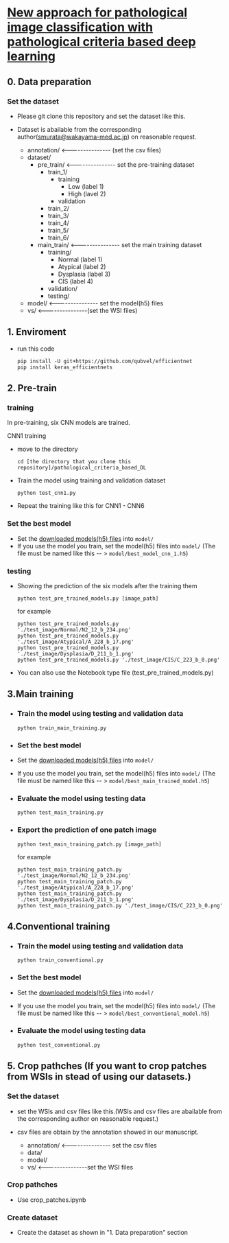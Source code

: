 # [New approach for pathological image classification with pathological criteria based deep learning]()


## 0. Data preparation
### Set the dataset
- Please git clone this repository and set the dataset like this.
- Dataset is abailable from the corresponding author(smurata@wakayama-med.ac.jp) on reasonable request.
     
    - annotation/    <--------------- (set the csv files)
    - dataset/
        - pre_train/    <--------------- set the pre-training dataset
            - train_1/
                - training
                    - Low (label 1)
                    - High (lavel 2)
                - validation
            - train_2/
            - train_3/
            - train_4/
            - train_5/
            - train_6/
        - main_train/    <--------------- set the main training dataset
            - training/
                - Normal (label 1)
                - Atypical (label 2)
                - Dysplasia (label 3)
                - CIS (label 4)
            - validation/
            - testing/
    - model/    <--------------- set the model(h5) files
    - vs/    <---------------(set the WSI files)

## 1. Enviroment
- run this code
    ```
    pip install -U git+https://github.com/qubvel/efficientnet
    pip install keras_efficientnets
    ```

## 2. Pre-train
### training
In pre-training, six CNN models are trained. 

CNN1 training
- move to the directory
    ```
    cd [the directory that you clone this repository]/pathological_criteria_based_DL
    ```
- Train the model using training and validation dataset
    ```
    python test_cnn1.py
    ```
- Repeat the training like this for CNN1 - CNN6

### Set the best model
- Set the [downloaded models(h5) files](https://figshare.com/s/0a2a8c8e967786f735bd) into ```model/``` 
- If you use the model you train, set the model(h5) files into ```model/``` (The file must be named like this -- > ```model/best_model_cnn_1.h5```)

### testing
- Showing the prediction of the six models after the training them

    ```
    python test_pre_trained_models.py [image_path]
    ```
    for example
    ```
    python test_pre_trained_models.py './test_image/Normal/N2_12_b_234.png'
    python test_pre_trained_models.py './test_image/Atypical/A_228_b_17.png'
    python test_pre_trained_models.py './test_image/Dysplasia/D_211_b_1.png'
    python test_pre_trained_models.py './test_image/CIS/C_223_b_0.png'
    ```
- You can also use the Notebook type file (test_pre_trained_models.py)  

## 3.Main training
- ### Train the model using testing and validation data 
    ```
    python train_main_training.py
    ```
- ### Set the best model
- Set the [downloaded models(h5) files](https://figshare.com/s/0a2a8c8e967786f735bd) into ```model/``` 
- If you use the model you train, set the model(h5) files into ```model/``` (The file must be named like this -- > ```model/best_main_trained_model.h5```)

- ### Evaluate the model using testing data
    ```
    python test_main_training.py
    ```
- ### Export the prediction of one patch image
    ```
    python test_main_training_patch.py [image_path]
    ```
    for example
    ```
    python test_main_training_patch.py './test_image/Normal/N2_12_b_234.png'
    python test_main_training_patch.py './test_image/Atypical/A_228_b_17.png'
    python test_main_training_patch.py './test_image/Dysplasia/D_211_b_1.png'
    python test_main_training_patch.py './test_image/CIS/C_223_b_0.png'
    ```


## 4.Conventional training
- ### Train the model using testing and validation data 
    ```
    python train_conventional.py
    ```
- ### Set the best model
- Set the [downloaded models(h5) files](https://figshare.com/s/0a2a8c8e967786f735bd) into ```model/``` 
- If you use the model you train, set the model(h5) files into ```model/``` (The file must be named like this -- > ```model/best_conventional_model.h5```)

- ### Evaluate the model using testing data
    ```
    python test_conventional.py
    ```

## 5. Crop pathches (If you want to crop patches from WSIs in stead of using our datasets.)
### Set the dataset
- set the WSIs and csv files like this.(WSIs and csv files are abailable from the corresponding author on reasonable request.)
- csv files are obtain by the annotation showed in our manuscript.
     
    - annotation/  <--------------- set the csv files
    - data/
    - model/
    - vs/  <---------------set the WSI files
    
### Crop pathches
- Use crop_patches.ipynb

### Create dataset
- Create the dataset as shown in "1. Data preparation" section
